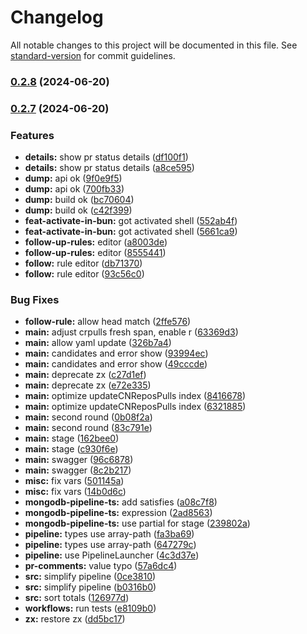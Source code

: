 # Changelog

All notable changes to this project will be documented in this file. See [standard-version](https://github.com/conventional-changelog/standard-version) for commit guidelines.

### [0.2.8](https://github.com/drip-art/Comfy-Registry-PR/compare/v0.2.7...v0.2.8) (2024-06-20)

### [0.2.7](https://github.com/drip-art/Comfy-Registry-PR/compare/v0.2.5...v0.2.7) (2024-06-20)

### Features

- **details:** show pr status details ([df100f1](https://github.com/drip-art/Comfy-Registry-PR/commit/df100f1706f66b5865e06b37bc8e0012c7ee14a8))
- **details:** show pr status details ([a8ce595](https://github.com/drip-art/Comfy-Registry-PR/commit/a8ce59567e95be57d85d6364212d14fd46233ee6))
- **dump:** api ok ([9f0e9f5](https://github.com/drip-art/Comfy-Registry-PR/commit/9f0e9f5c2c0577df01b9b8ab9f6d3a06bf6b533b))
- **dump:** api ok ([700fb33](https://github.com/drip-art/Comfy-Registry-PR/commit/700fb33efe1f445846ec3405a1cef25ee830ccfd))
- **dump:** build ok ([bc70604](https://github.com/drip-art/Comfy-Registry-PR/commit/bc706044d4e901140105bb1f065d653024bb1908))
- **dump:** build ok ([c42f399](https://github.com/drip-art/Comfy-Registry-PR/commit/c42f399ec79e3ea5e9b294e21ec4a56a3560e0b3))
- **feat-activate-in-bun:** got activated shell ([552ab4f](https://github.com/drip-art/Comfy-Registry-PR/commit/552ab4f2a14577786fc6a9a51d75bef5533be81b))
- **feat-activate-in-bun:** got activated shell ([5661ca9](https://github.com/drip-art/Comfy-Registry-PR/commit/5661ca9c2e9509f3b457a124927865ec45a083dc))
- **follow-up-rules:** editor ([a8003de](https://github.com/drip-art/Comfy-Registry-PR/commit/a8003deec8607f579715f8765ae46871f5150740))
- **follow-up-rules:** editor ([8555441](https://github.com/drip-art/Comfy-Registry-PR/commit/8555441d7a4d823ea020d91693d3fea02c5fd7e7))
- **follow:** rule editor ([db71370](https://github.com/drip-art/Comfy-Registry-PR/commit/db713706adb58ce8630b06d09b7120b296f2a032))
- **follow:** rule editor ([93c56c0](https://github.com/drip-art/Comfy-Registry-PR/commit/93c56c08fe1c0c9f6361964347276e78912019ba))

### Bug Fixes

- **follow-rule:** allow head match ([2ffe576](https://github.com/drip-art/Comfy-Registry-PR/commit/2ffe57675ea172ccc1fb45296cd2229a6b3171ab))
- **main:** adjust crpulls fresh span, enable r ([63369d3](https://github.com/drip-art/Comfy-Registry-PR/commit/63369d3ae79f573343fe54594a74f105634088fe))
- **main:** allow yaml update ([326b7a4](https://github.com/drip-art/Comfy-Registry-PR/commit/326b7a4bddb8ececd1617a0796d82f1fcb989143))
- **main:** candidates and error show ([93994ec](https://github.com/drip-art/Comfy-Registry-PR/commit/93994ec843e11909c37c2601baa0b72da141e6d6))
- **main:** candidates and error show ([49cccde](https://github.com/drip-art/Comfy-Registry-PR/commit/49cccde43c07023ec8506a75d7970d705efb275c))
- **main:** deprecate zx ([c27d1ef](https://github.com/drip-art/Comfy-Registry-PR/commit/c27d1efb6b305633f3577a013b1b9075f0a8146a))
- **main:** deprecate zx ([e72e335](https://github.com/drip-art/Comfy-Registry-PR/commit/e72e3357d7b6e476d83cabc7ff7b616d6d4237b9))
- **main:** optimize updateCNReposPulls index ([8416678](https://github.com/drip-art/Comfy-Registry-PR/commit/8416678a4817d1fa98ee53a92862e2a6beec8b46))
- **main:** optimize updateCNReposPulls index ([6321885](https://github.com/drip-art/Comfy-Registry-PR/commit/6321885f0c91d2ecad6defaf4f26f87193503d96))
- **main:** second round ([0b08f2a](https://github.com/drip-art/Comfy-Registry-PR/commit/0b08f2a343232dba1741376c12a91b6121eee7c9))
- **main:** second round ([83c791e](https://github.com/drip-art/Comfy-Registry-PR/commit/83c791e202d888e56f44a7c6bd65d89faeb89039))
- **main:** stage ([162bee0](https://github.com/drip-art/Comfy-Registry-PR/commit/162bee02999731fcb45e0d5fd01c9c4426e202a3))
- **main:** stage ([c930f6e](https://github.com/drip-art/Comfy-Registry-PR/commit/c930f6e7ea4b55d14b9a3f1909222e158d1c63a9))
- **main:** swagger ([96c6878](https://github.com/drip-art/Comfy-Registry-PR/commit/96c6878f5bb68f8540c845621c226d8867e24c94))
- **main:** swagger ([8c2b217](https://github.com/drip-art/Comfy-Registry-PR/commit/8c2b2170e37e0176f7a7194fbb57db553a1beaba))
- **misc:** fix vars ([501145a](https://github.com/drip-art/Comfy-Registry-PR/commit/501145af13966727b4df45c11bbffa3be71ae552))
- **misc:** fix vars ([14b0d6c](https://github.com/drip-art/Comfy-Registry-PR/commit/14b0d6c10c009ccac6b9276d8689142163f98d9f))
- **mongodb-pipeline-ts:** add satisfies ([a08c7f8](https://github.com/drip-art/Comfy-Registry-PR/commit/a08c7f8bae341beceacb4c974cb59e59bb951b0b))
- **mongodb-pipeline-ts:** expression ([2ad8563](https://github.com/drip-art/Comfy-Registry-PR/commit/2ad8563e5799a0ec2b069a1afe4332dd5c5023cc))
- **mongodb-pipeline-ts:** use partial for stage ([239802a](https://github.com/drip-art/Comfy-Registry-PR/commit/239802ae02d2581904890483aa95c54e2a11d996))
- **pipeline:** types use array-path ([fa3ba69](https://github.com/drip-art/Comfy-Registry-PR/commit/fa3ba6965a729a16a0f5858c2dc69230d6ecc644))
- **pipeline:** types use array-path ([647279c](https://github.com/drip-art/Comfy-Registry-PR/commit/647279c5a55c2719e1d269477e19c9dffc3723a4))
- **pipeline:** use PipelineLauncher ([4c3d37e](https://github.com/drip-art/Comfy-Registry-PR/commit/4c3d37e35436442a114847d902f6a204b6c8f042))
- **pr-comments:** value typo ([57a6dc4](https://github.com/drip-art/Comfy-Registry-PR/commit/57a6dc41b551cb797315c9d855fb629f8e98bd8f))
- **src:** simplify pipeline ([0ce3810](https://github.com/drip-art/Comfy-Registry-PR/commit/0ce3810b62a6be9444114fb204fde38b0ae336d0))
- **src:** simplify pipeline ([b0316b0](https://github.com/drip-art/Comfy-Registry-PR/commit/b0316b09cf9aa1bc4eeccb4e43502a53eaa3ae96))
- **src:** sort totals ([126977d](https://github.com/drip-art/Comfy-Registry-PR/commit/126977d2ab08e12ebc6e3e61edacb279d968fd57))
- **workflows:** run tests ([e8109b0](https://github.com/drip-art/Comfy-Registry-PR/commit/e8109b0cdd3e8f3433817f9218ae230243551cb1))
- **zx:** restore zx ([dd5bc17](https://github.com/drip-art/Comfy-Registry-PR/commit/dd5bc1700b64d68a0a08ca8c5ed3f72c997f3c9f))
